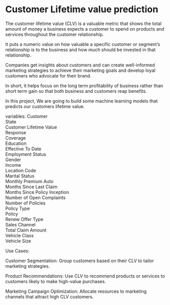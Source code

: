 # Customer Lifetime value prediction
The customer lifetime value (CLV) is a valuable metric that shows the total amount of money a business expects a customer to spend on products and services throughout the customer relationship.

It puts a numeric value on how valuable a specific customer or segment’s relationship is to the business and how much should be invested in that relationship.

Companies get insights about customers and can create well-informed marketing strategies to achieve their marketing goals and develop loyal customers who advocate for their brand.

In short, it helps focus on the long term profitability of business rather than short term gain so that both business and customers reap benefits.

In this project, We are going to build some machine learning models that predicts our customers lifetime value.

variables:
 Customer                       
 State                          
 Customer Lifetime Value        
 Response                       
 Coverage                       
 Education                      
 Effective To Date              
 Employment Status               
 Gender                         
 Income                         
 Location Code                  
 Marital Status                 
 Monthly Premium Auto           
 Months Since Last Claim        
 Months Since Policy Inception  
 Number of Open Complaints      
 Number of Policies               
 Policy Type                    
 Policy                         
 Renew Offer Type               
 Sales Channel                  
 Total Claim Amount             
 Vehicle Class                  
 Vehicle Size                   

Use Cases:

Customer Segmentation: Group customers based on their CLV to tailor marketing strategies.

Product Recommendations: Use CLV to recommend products or services to customers likely to make high-value purchases.

Marketing Campaign Optimization: Allocate resources to marketing channels that attract high CLV customers.

